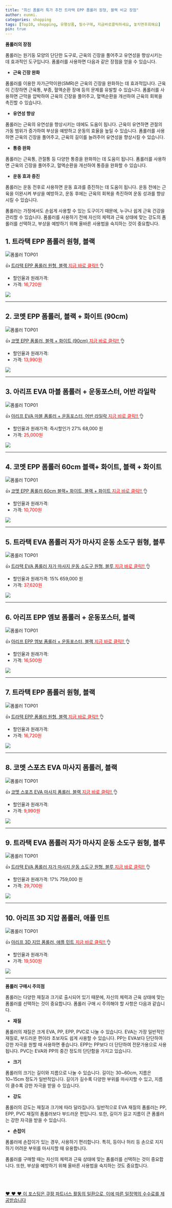 ```yaml
---
title: "최신 폼롤러 특가 추천 트라택 EPP 폼롤러 원형, 블랙 비교 장점"
author: eunmi.
categories: shopping
tags: [Top10, shopping, 유행상품, 필수구매, 지금바로클릭하세요, 놓치면후회해요]
pin: true
---
```

**폼롤러의 장점**

폼롤러는 원기둥 모양의 단단한 도구로, 근육의 긴장을 풀어주고 유연성을 향상시키는 데 효과적인 도구입니다. 폼롤러를 사용하면 다음과 같은 장점을 얻을 수 있습니다.

* **근육 긴장 완화**

폼롤러를 이용한 자가근막이완(SMR)은 근육의 긴장을 완화하는 데 효과적입니다. 근육이 긴장하면 근육통, 부종, 혈액순환 장애 등의 문제를 유발할 수 있습니다. 폼롤러를 사용하면 근막을 압박하여 근육의 긴장을 풀어주고, 혈액순환을 개선하여 근육의 회복을 촉진할 수 있습니다.

* **유연성 향상**

폼롤러는 근육의 유연성을 향상시키는 데에도 도움이 됩니다. 근육이 유연하면 관절의 가동 범위가 증가하여 부상을 예방하고 운동의 효율을 높일 수 있습니다. 폼롤러를 사용하면 근육의 긴장을 풀어주고, 근육의 길이를 늘려주어 유연성을 향상시킬 수 있습니다.

* **통증 완화**

폼롤러는 근육통, 관절통 등 다양한 통증을 완화하는 데 도움이 됩니다. 폼롤러를 사용하면 근육의 긴장을 풀어주고, 혈액순환을 개선하여 통증을 완화할 수 있습니다.

* **운동 효과 증진**

폼롤러는 운동 전후로 사용하면 운동 효과를 증진하는 데 도움이 됩니다. 운동 전에는 근육을 이완시켜 부상을 예방하고, 운동 후에는 근육의 회복을 촉진하여 운동 성과를 향상시킬 수 있습니다.

폼롤러는 가정에서도 손쉽게 사용할 수 있는 도구이기 때문에, 누구나 쉽게 근육 건강을 관리할 수 있습니다. 폼롤러를 사용하기 전에 자신의 체력과 근육 상태에 맞는 강도의 폼롤러를 선택하고, 부상을 예방하기 위해 올바른 사용법을 숙지하는 것이 중요합니다.

   

## 1. 트라택 EPP 폼롤러 원형, 블랙

![폼롤러 TOP01](https://thumbnail10.coupangcdn.com/thumbnails/remote/230x230ex/image/retail/images/4442850219694914-372e364b-5b33-40ae-be26-c574518e5075.jpg)


👍 [트라택 EPP 폼롤러 원형, 블랙 <font color=red> 지금 바로 클릭!! </font> ](https://link.coupang.com/re/AFFSDP?lptag=AF3617701&subid=GithubCoopas&pageKey=45079633&traceid=V0-153&itemId=17426798113&vendorItemId=3380243063) 👌 


- 할인율과 원래가격: 
- 가격: <span style='color:red'>16,720원</span>

[![](/discount_price.png)](https://link.coupang.com/re/AFFSDP?lptag=AF3617701&subid=GithubCoopas&pageKey=45079633&traceid=V0-153&itemId=17426798113&vendorItemId=3380243063)

---


   

## 2. 코멧 EPP 폼롤러, 블랙 + 화이트 (90cm)

![폼롤러 TOP01](https://thumbnail9.coupangcdn.com/thumbnails/remote/230x230ex/image/retail/images/15338865964343-100caed4-9c91-4772-b61e-21977d03b6aa.jpg)


👍 [코멧 EPP 폼롤러, 블랙 + 화이트 (90cm) <font color=red> 지금 바로 클릭!! </font> ](https://link.coupang.com/re/AFFSDP?lptag=AF3617701&subid=GithubCoopas&pageKey=172134008&traceid=V0-153&itemId=492137472&vendorItemId=4246583113) 👌 


- 할인율과 원래가격: 
- 가격: <span style='color:red'>13,990원</span>

[![](/discount_price.png)](https://link.coupang.com/re/AFFSDP?lptag=AF3617701&subid=GithubCoopas&pageKey=172134008&traceid=V0-153&itemId=492137472&vendorItemId=4246583113)

---


   

## 3. 아리프 EVA 마블 폼롤러 + 운동포스터, 어반 라일락

![폼롤러 TOP01](https://thumbnail10.coupangcdn.com/thumbnails/remote/230x230ex/image/retail/images/5181703489872137-a32d0e0b-1e40-4851-9f2f-989e7210bd36.jpg)


👍 [아리프 EVA 마블 폼롤러 + 운동포스터, 어반 라일락 <font color=red> 지금 바로 클릭!! </font> ](https://link.coupang.com/re/AFFSDP?lptag=AF3617701&subid=GithubCoopas&pageKey=7530354004&traceid=V0-153&itemId=19770298118&vendorItemId=77663345904) 👌 


- 할인율과 원래가격: 즉시할인가 27%  68,000   원
- 가격: <span style='color:red'>25,000원</span>

[![](/discount_price.png)](https://link.coupang.com/re/AFFSDP?lptag=AF3617701&subid=GithubCoopas&pageKey=7530354004&traceid=V0-153&itemId=19770298118&vendorItemId=77663345904)

---


   

## 4. 코멧 EPP 폼롤러 60cm 블랙+ 화이트, 블랙 + 화이트

![폼롤러 TOP01](https://thumbnail6.coupangcdn.com/thumbnails/remote/230x230ex/image/product/image/vendoritem/2019/10/30/4246583505/4afdafb6-1a8c-4eeb-a582-877805c966e4.jpg)


👍 [코멧 EPP 폼롤러 60cm 블랙+ 화이트, 블랙 + 화이트 <font color=red> 지금 바로 클릭!! </font> ](https://link.coupang.com/re/AFFSDP?lptag=AF3617701&subid=GithubCoopas&pageKey=172134008&traceid=V0-153&itemId=492137539&vendorItemId=4246583505) 👌 


- 할인율과 원래가격: 
- 가격: <span style='color:red'>10,700원</span>

[![](/discount_price.png)](https://link.coupang.com/re/AFFSDP?lptag=AF3617701&subid=GithubCoopas&pageKey=172134008&traceid=V0-153&itemId=492137539&vendorItemId=4246583505)

---


   

## 5. 트라택 EVA 폼롤러 자가 마사지 운동 소도구 원형, 블루

![폼롤러 TOP01](https://thumbnail9.coupangcdn.com/thumbnails/remote/230x230ex/image/retail/images/4098145370133882-9153d9c8-8fdb-449d-b152-0f78d003bcae.png)


👍 [트라택 EVA 폼롤러 자가 마사지 운동 소도구 원형, 블루 <font color=red> 지금 바로 클릭!! </font> ](https://link.coupang.com/re/AFFSDP?lptag=AF3617701&subid=GithubCoopas&pageKey=45079642&traceid=V0-153&itemId=161304182&vendorItemId=3380243040) 👌 


- 할인율과 원래가격: 15%  659,000   원
- 가격: <span style='color:red'>37,620원</span>

[![](/discount_price.png)](https://link.coupang.com/re/AFFSDP?lptag=AF3617701&subid=GithubCoopas&pageKey=45079642&traceid=V0-153&itemId=161304182&vendorItemId=3380243040)

---


   

## 6. 아리프 EPP 엠보 폼롤러 + 운동포스터, 블랙

![폼롤러 TOP01](https://thumbnail6.coupangcdn.com/thumbnails/remote/230x230ex/image/retail/images/2550037733079315-398506db-3570-4bd2-8e8f-a2b66ac64f72.jpg)


👍 [아리프 EPP 엠보 폼롤러 + 운동포스터, 블랙 <font color=red> 지금 바로 클릭!! </font> ](https://link.coupang.com/re/AFFSDP?lptag=AF3617701&subid=GithubCoopas&pageKey=112879651&traceid=V0-153&itemId=346192211&vendorItemId=3846083398) 👌 


- 할인율과 원래가격: 
- 가격: <span style='color:red'>16,500원</span>

[![](/discount_price.png)](https://link.coupang.com/re/AFFSDP?lptag=AF3617701&subid=GithubCoopas&pageKey=112879651&traceid=V0-153&itemId=346192211&vendorItemId=3846083398)

---


   

## 7. 트라택 EPP 폼롤러 원형, 블랙

![폼롤러 TOP01](https://thumbnail10.coupangcdn.com/thumbnails/remote/230x230ex/image/retail/images/4442850219694914-372e364b-5b33-40ae-be26-c574518e5075.jpg)


👍 [트라택 EPP 폼롤러 원형, 블랙 <font color=red> 지금 바로 클릭!! </font> ](https://link.coupang.com/re/AFFSDP?lptag=AF3617701&subid=GithubCoopas&pageKey=45079633&traceid=V0-153&itemId=17426798113&vendorItemId=3380243063) 👌 


- 할인율과 원래가격: 
- 가격: <span style='color:red'>16,720원</span>

[![](/discount_price.png)](https://link.coupang.com/re/AFFSDP?lptag=AF3617701&subid=GithubCoopas&pageKey=45079633&traceid=V0-153&itemId=17426798113&vendorItemId=3380243063)

---


   

## 8. 코멧 스포츠 EVA 마사지 폼롤러, 블랙

![폼롤러 TOP01](https://thumbnail9.coupangcdn.com/thumbnails/remote/230x230ex/image/retail/images/4353957553452911-d4d47023-9568-4220-8625-61b6961ccd4a.png)


👍 [코멧 스포츠 EVA 마사지 폼롤러, 블랙 <font color=red> 지금 바로 클릭!! </font> ](https://link.coupang.com/re/AFFSDP?lptag=AF3617701&subid=GithubCoopas&pageKey=1819294750&traceid=V0-153&itemId=14886479951&vendorItemId=82125341147) 👌 


- 할인율과 원래가격: 
- 가격: <span style='color:red'>9,990원</span>

[![](/discount_price.png)](https://link.coupang.com/re/AFFSDP?lptag=AF3617701&subid=GithubCoopas&pageKey=1819294750&traceid=V0-153&itemId=14886479951&vendorItemId=82125341147)

---


   

## 9. 트라택 EVA 폼롤러 자가 마사지 운동 소도구 원형, 블루

![폼롤러 TOP01](https://thumbnail8.coupangcdn.com/thumbnails/remote/230x230ex/image/retail/images/812579605311524-db83c9ad-4dde-41d5-bd9d-aa68d0295ce2.jpg)


👍 [트라택 EVA 폼롤러 자가 마사지 운동 소도구 원형, 블루 <font color=red> 지금 바로 클릭!! </font> ](https://link.coupang.com/re/AFFSDP?lptag=AF3617701&subid=GithubCoopas&pageKey=45079642&traceid=V0-153&itemId=161304177&vendorItemId=3380243021) 👌 


- 할인율과 원래가격: 17%  759,000   원
- 가격: <span style='color:red'>29,700원</span>

[![](/discount_price.png)](https://link.coupang.com/re/AFFSDP?lptag=AF3617701&subid=GithubCoopas&pageKey=45079642&traceid=V0-153&itemId=161304177&vendorItemId=3380243021)

---


   

## 10. 아리프 3D 지압 폼롤러, 애플 민트

![폼롤러 TOP01](https://thumbnail8.coupangcdn.com/thumbnails/remote/230x230ex/image/retail/images/461966789025027-2bc4d26b-dd9c-42ae-9bcd-6fd4e28a5d6c.jpg)


👍 [아리프 3D 지압 폼롤러, 애플 민트 <font color=red> 지금 바로 클릭!! </font> ](https://link.coupang.com/re/AFFSDP?lptag=AF3617701&subid=GithubCoopas&pageKey=45025231&traceid=V0-153&itemId=10381260076&vendorItemId=77663346194) 👌 


- 할인율과 원래가격: 
- 가격: <span style='color:red'>19,500원</span>

[![](/discount_price.png)](https://link.coupang.com/re/AFFSDP?lptag=AF3617701&subid=GithubCoopas&pageKey=45025231&traceid=V0-153&itemId=10381260076&vendorItemId=77663346194)

---
**폼롤러 구매시 주의점**

폼롤러는 다양한 재질과 크기로 출시되어 있기 때문에, 자신의 체력과 근육 상태에 맞는 폼롤러를 선택하는 것이 중요합니다. 폼롤러 구매 시 주의해야 할 사항은 다음과 같습니다.

* **재질**

폼롤러의 재질은 크게 EVA, PP, EPP, PVC로 나눌 수 있습니다. EVA는 가장 일반적인 재질로, 부드러운 편이라 초보자도 쉽게 사용할 수 있습니다. PP는 EVA보다 단단하여 강한 자극을 원할 때 사용하면 좋습니다. EPP는 PP보다 더 단단하여 전문가용으로 사용됩니다. PVC는 EVA와 PP의 중간 정도의 단단함을 가지고 있습니다.

* **크기**

폼롤러의 크기는 길이와 지름으로 나눌 수 있습니다. 길이는 30~60cm, 지름은 10~15cm 정도가 일반적입니다. 길이가 길수록 다양한 부위를 마사지할 수 있고, 지름이 클수록 강한 자극을 받을 수 있습니다.

* **강도**

폼롤러의 강도는 재질과 크기에 따라 달라집니다. 일반적으로 EVA 재질의 폼롤러는 PP, EPP, PVC 재질의 폼롤러보다 부드러운 편입니다. 또한, 길이가 길고 지름이 큰 폼롤러는 강한 자극을 받을 수 있습니다.

* **손잡이**

폼롤러에 손잡이가 있는 경우, 사용하기 편리합니다. 특히, 등이나 허리 등 손으로 지지하기 어려운 부위를 마사지할 때 유용합니다.

폼롤러를 구매할 때는 자신의 체력과 근육 상태에 맞는 폼롤러를 선택하는 것이 중요합니다. 또한, 부상을 예방하기 위해 올바른 사용법을 숙지하는 것도 중요합니다.<br><br><br><br><br> [ ❤ ❤ ❤ 이 포스팅은 쿠팡 파트너스 활동의 일환으로, 이에 따른 일정액의 수수료를 제공받습니다](https://link.coupang.com/a/bcEFyh)